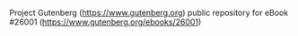 Project Gutenberg (https://www.gutenberg.org) public repository for eBook #26001 (https://www.gutenberg.org/ebooks/26001)
